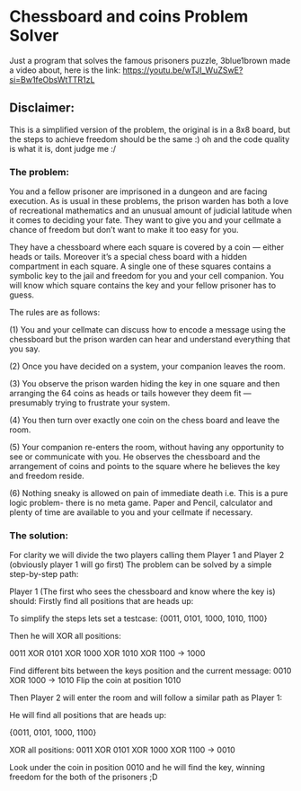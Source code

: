 # Chessboard and coins Problem Solver
Just a program that solves the famous prisoners puzzle, 3blue1brown made a video about, here is the link: https://youtu.be/wTJI_WuZSwE?si=Bw1feObsWtTTR1zL

## Disclaimer:
This is a simplified version of the problem, the original is in a 8x8 board, but the steps to achieve freedom should be the same :)
oh and the code quality is what it is, dont judge me :/

### The problem:
You and a fellow prisoner are imprisoned in a dungeon and are facing execution. As is usual in these problems, the prison warden has both a love of recreational mathematics and an unusual amount of judicial latitude when it comes to deciding your fate. They want to give you and your cellmate a chance of freedom but don’t want to make it too easy for you.

They have a chessboard where each square is covered by a coin — either heads or tails. Moreover it’s a special chess board with a hidden compartment in each square. A single one of these squares contains a symbolic key to the jail and freedom for you and your cell companion. You will know which square contains the key and your fellow prisoner has to guess.

The rules are as follows:

(1) You and your cellmate can discuss how to encode a message using the chessboard but the prison warden can hear and understand everything that you say.

(2) Once you have decided on a system, your companion leaves the room.

(3) You observe the prison warden hiding the key in one square and then arranging the 64 coins as heads or tails however they deem fit — presumably trying to frustrate your system.

(4) You then turn over exactly one coin on the chess board and leave the room.

(5) Your companion re-enters the room, without having any opportunity to see or communicate with you. He observes the chessboard and the arrangement of coins and points to the square where he believes the key and freedom reside.

(6) Nothing sneaky is allowed on pain of immediate death i.e. This is a pure logic problem- there is no meta game. Paper and Pencil, calculator and plenty of time are available to you and your cellmate if necessary.

### The solution:
For clarity we will divide the two players calling them Player 1 and Player 2 (obviously player 1 will go first)
The problem can be solved by a simple step-by-step path:

Player 1 (The first who sees the chessboard and know where the key is) should:
Firstly find all positions that are heads up: 

To simplify the steps lets set a testcase:
{0011, 0101, 1000, 1010, 1100}

Then he will XOR all positions:

0011 XOR 0101 XOR 1000 XOR 1010 XOR 1100 -> 1000

Find different bits between the keys position and the current message: 0010 XOR 1000 -> 1010
Flip the coin at position 1010

Then Player 2 will enter the room and will follow a similar path as Player 1:

He will find all positions that are heads up: 

{0011, 0101, 1000, 1100}

XOR all positions:
0011 XOR 0101 XOR 1000 XOR 1100 -> 0010

Look under the coin in position 0010 and he will find the key, winning freedom for the both of the prisoners ;D
